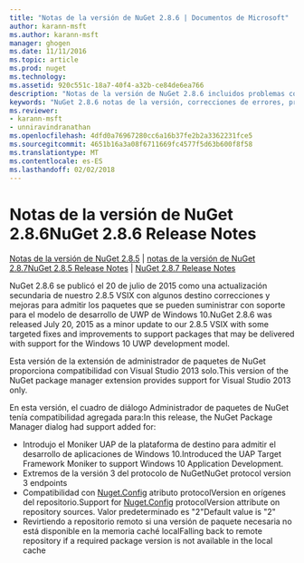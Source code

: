 ```yaml
---
title: "Notas de la versión de NuGet 2.8.6 | Documentos de Microsoft"
author: karann-msft
ms.author: karann-msft
manager: ghogen
ms.date: 11/11/2016
ms.topic: article
ms.prod: nuget
ms.technology: 
ms.assetid: 920c551c-18a7-40f4-a32b-ce84de6ea766
description: "Notas de la versión de NuGet 2.8.6 incluidos problemas conocidos, correcciones de errores, las funciones agregadas y dcr."
keywords: "NuGet 2.8.6 notas de la versión, correcciones de errores, problemas, conocidos agregan características, DCR"
ms.reviewer:
- karann-msft
- unniravindranathan
ms.openlocfilehash: 4dfd0a76967280cc6a16b37fe2b2a3362231fce5
ms.sourcegitcommit: 4651b16a3a08f6711669fc4577f5d63b600f8f58
ms.translationtype: MT
ms.contentlocale: es-ES
ms.lasthandoff: 02/02/2018
---
```

# <a name="nuget-286-release-notes"></a><span data-ttu-id="d2936-104">Notas de la versión de NuGet 2.8.6</span><span class="sxs-lookup"><span data-stu-id="d2936-104">NuGet 2.8.6 Release Notes</span></span>

<span data-ttu-id="d2936-105">[Notas de la versión de NuGet 2.8.5](../release-notes/nuget-2.8.5.md) | [notas de la versión de NuGet 2.8.7](../release-notes/nuget-2.8.7.md)</span><span class="sxs-lookup"><span data-stu-id="d2936-105">[NuGet 2.8.5 Release Notes](../release-notes/nuget-2.8.5.md) | [NuGet 2.8.7 Release Notes](../release-notes/nuget-2.8.7.md)</span></span>

<span data-ttu-id="d2936-106">NuGet 2.8.6 se publicó el 20 de julio de 2015 como una actualización secundaria de nuestro 2.8.5 VSIX con algunos destino correcciones y mejoras para admitir los paquetes que se pueden suministrar con soporte para el modelo de desarrollo de UWP de Windows 10.</span><span class="sxs-lookup"><span data-stu-id="d2936-106">NuGet 2.8.6 was released July 20, 2015 as a minor update to our 2.8.5 VSIX with some targeted fixes and improvements to support packages that may be delivered with support for the Windows 10 UWP development model.</span></span>

<span data-ttu-id="d2936-107">Esta versión de la extensión de administrador de paquetes de NuGet proporciona compatibilidad con Visual Studio 2013 solo.</span><span class="sxs-lookup"><span data-stu-id="d2936-107">This version of the NuGet package manager extension provides support for Visual Studio 2013 only.</span></span>

<span data-ttu-id="d2936-108">En esta versión, el cuadro de diálogo Administrador de paquetes de NuGet tenía compatibilidad agregada para:</span><span class="sxs-lookup"><span data-stu-id="d2936-108">In this release, the NuGet Package Manager dialog had support added for:</span></span>

* <span data-ttu-id="d2936-109">Introdujo el Moniker UAP de la plataforma de destino para admitir el desarrollo de aplicaciones de Windows 10.</span><span class="sxs-lookup"><span data-stu-id="d2936-109">Introduced the UAP Target Framework Moniker to support Windows 10 Application Development.</span></span>
* <span data-ttu-id="d2936-110">Extremos de la versión 3 del protocolo de NuGet</span><span class="sxs-lookup"><span data-stu-id="d2936-110">NuGet protocol version 3 endpoints</span></span>
* <span data-ttu-id="d2936-111">Compatibilidad con [Nuget.Config](../consume-packages/configuring-nuget-behavior.md) atributo protocolVersion en orígenes del repositorio.</span><span class="sxs-lookup"><span data-stu-id="d2936-111">Support for [Nuget.Config](../consume-packages/configuring-nuget-behavior.md) protocolVersion attribute on repository sources.</span></span> <span data-ttu-id="d2936-112">Valor predeterminado es "2"</span><span class="sxs-lookup"><span data-stu-id="d2936-112">Default value is "2"</span></span>
* <span data-ttu-id="d2936-113">Revirtiendo a repositorio remoto si una versión de paquete necesaria no está disponible en la memoria caché local</span><span class="sxs-lookup"><span data-stu-id="d2936-113">Falling back to remote repository if a required package version is not available in the local cache</span></span>